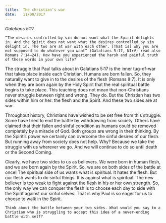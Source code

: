 ```yaml
---
title:  The christian’s war
date:   11/09/2017
---
```


_Galatians 5:17_

`“The desires controlled by sin do not want what the Spirit delights in. And the Spirit does not want what the desires controlled by sin delight in. The two are at war with each other. [That is] why you are not supposed to do whatever you want” (Galatians 5:17, NIrV; read also Romans 7:14–24). How have you experienced the harsh and painful truth of these words in your own life?`

The struggle that Paul talks about in Galatians 5:17 is the inner tug-of-war that takes place inside each Christian. Humans are born fallen. So, they naturally want to give in to the desires of the flesh (Romans 8:7). It is only when they are born again by the Holy Spirit that the real spiritual battle begins to take place. This teaching does not mean that non-Christians never struggle between right and wrong. They do. But the Christian has two sides within him or her: the flesh and the Spirit. And these two sides are at war.

Throughout history, Christians have wished to be set free from this struggle. Some have tried to end the battle by withdrawing from society. Others have claimed that their fallen and sinful condition as humans could be removed completely by a miracle of God. Both groups are wrong in their thinking. By the Spirit’s power we certainly can overcome the sinful desires of our flesh. But running away from society does not help. Why? Because we take the struggle with us wherever we go. And we will continue to do so until death or the Second Coming.

Clearly, we have two sides to us as believers. We were born in human flesh, and we are born again by the Spirit. So, we are on both sides of the battle at once! The spiritual side of us wants what is spiritual. It hates the flesh. But our flesh wants to do sinful things. It is against what is spiritual. The new believer is too weak to fight against the flesh in his or her own strength. So, the only way we can conquer the flesh is to choose each day to side with the Spirit against our sinful selves. That is why Paul is so eager for us to choose to walk in the Spirit.

`Think about the battle between your two sides. What would you say to a Christian who is struggling to accept this idea of a never-ending battle with self?`